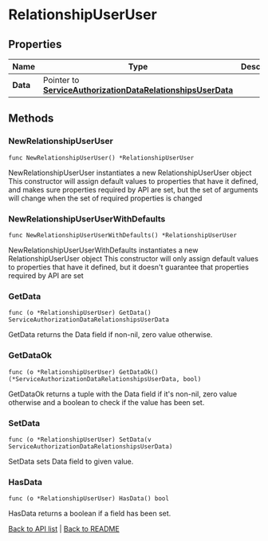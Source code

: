 # RelationshipUserUser

## Properties

Name | Type | Description | Notes
------------ | ------------- | ------------- | -------------
**Data** | Pointer to [**ServiceAuthorizationDataRelationshipsUserData**](ServiceAuthorizationDataRelationshipsUserData.md) |  | [optional] 

## Methods

### NewRelationshipUserUser

`func NewRelationshipUserUser() *RelationshipUserUser`

NewRelationshipUserUser instantiates a new RelationshipUserUser object
This constructor will assign default values to properties that have it defined,
and makes sure properties required by API are set, but the set of arguments
will change when the set of required properties is changed

### NewRelationshipUserUserWithDefaults

`func NewRelationshipUserUserWithDefaults() *RelationshipUserUser`

NewRelationshipUserUserWithDefaults instantiates a new RelationshipUserUser object
This constructor will only assign default values to properties that have it defined,
but it doesn't guarantee that properties required by API are set

### GetData

`func (o *RelationshipUserUser) GetData() ServiceAuthorizationDataRelationshipsUserData`

GetData returns the Data field if non-nil, zero value otherwise.

### GetDataOk

`func (o *RelationshipUserUser) GetDataOk() (*ServiceAuthorizationDataRelationshipsUserData, bool)`

GetDataOk returns a tuple with the Data field if it's non-nil, zero value otherwise
and a boolean to check if the value has been set.

### SetData

`func (o *RelationshipUserUser) SetData(v ServiceAuthorizationDataRelationshipsUserData)`

SetData sets Data field to given value.

### HasData

`func (o *RelationshipUserUser) HasData() bool`

HasData returns a boolean if a field has been set.


[Back to API list](../README.md#documentation-for-api-endpoints) | [Back to README](../README.md)

